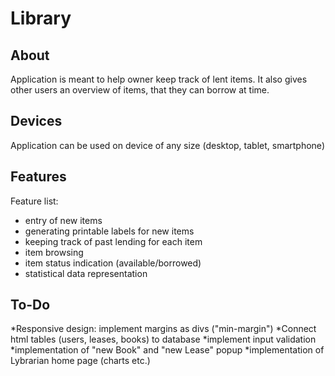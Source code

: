 Library
========

About
------

Application is meant to help owner keep track of lent items.
It also gives other users an overview of items, that they can borrow at time. 


Devices
--------

Application can be used on device of any size (desktop, tablet, smartphone) 


Features
---------

Feature list:
* entry of new items
* generating printable labels for new items
* keeping track of past lending for each item
* item browsing
* item status indication (available/borrowed)
* statistical data representation


To-Do
------

*Responsive design: implement margins as divs ("min-margin")
*Connect html tables (users, leases, books) to database
*implement input validation 
*implementation of "new Book" and "new Lease" popup
*implementation of Lybrarian home page (charts etc.)
